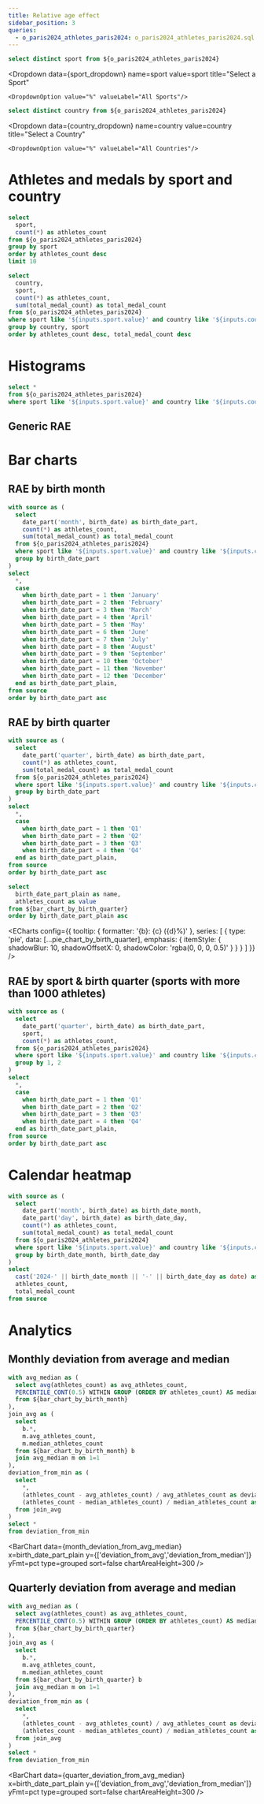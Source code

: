 ```yaml
---
title: Relative age effect
sidebar_position: 3
queries:
  - o_paris2024_athletes_paris2024: o_paris2024_athletes_paris2024.sql
---
```


<!-- TODO: add a filter or filter by default on MALE athletes -->

```sql sport_dropdown
select distinct sport from ${o_paris2024_athletes_paris2024}
```
<Dropdown
    data={sport_dropdown} 
    name=sport
    value=sport
    title="Select a Sport"
>
    <DropdownOption value="%" valueLabel="All Sports"/>
</Dropdown>

```sql country_dropdown
select distinct country from ${o_paris2024_athletes_paris2024}
```
<Dropdown
    data={country_dropdown} 
    name=country
    value=country
    title="Select a Country"
>
    <DropdownOption value="%" valueLabel="All Countries"/>
</Dropdown>

# Athletes and medals by sport and country

```sql athletes_count_by_sport
select 
  sport,
  count(*) as athletes_count
from ${o_paris2024_athletes_paris2024}
group by sport
order by athletes_count desc
limit 10
```

<BarChart 
    data={athletes_count_by_sport}
    x=sport
    y=athletes_count
/>

```sql athletes_and_medals_by_sport_and_country
select 
  country,
  sport,
  count(*) as athletes_count,
  sum(total_medal_count) as total_medal_count
from ${o_paris2024_athletes_paris2024}
where sport like '${inputs.sport.value}' and country like '${inputs.country.value}'
group by country, sport
order by athletes_count desc, total_medal_count desc
```

<BarChart 
    data={athletes_and_medals_by_sport_and_country}
    x=country
    y=athletes_count
    y2=total_medal_count
/>

<DataTable data={athletes_and_medals_by_sport_and_country}>
	<Column id=country align=center />
	<Column id=sport align=center />
	<Column id=athletes_count align=center title="athletes" contentType=colorscale />
  <Column id=total_medal_count align=center title="medals" contentType=colorscale />
</DataTable>

# Histograms

```sql raw_data_filtered_by_sport
select *
from ${o_paris2024_athletes_paris2024}
where sport like '${inputs.sport.value}' and country like '${inputs.country.value}'
```

## Generic RAE
<Histogram 
    data={raw_data_filtered_by_sport} 
    x=birth_date 
    xAxisTitle="Birth date"
/>

# Bar charts

## RAE by birth month

```sql bar_chart_by_birth_month
with source as (
  select 
    date_part('month', birth_date) as birth_date_part,
    count(*) as athletes_count,
    sum(total_medal_count) as total_medal_count
  from ${o_paris2024_athletes_paris2024}
  where sport like '${inputs.sport.value}' and country like '${inputs.country.value}'
  group by birth_date_part
)
select
  *,
  case 
    when birth_date_part = 1 then 'January'
    when birth_date_part = 2 then 'February'
    when birth_date_part = 3 then 'March'
    when birth_date_part = 4 then 'April'
    when birth_date_part = 5 then 'May'
    when birth_date_part = 6 then 'June'
    when birth_date_part = 7 then 'July'
    when birth_date_part = 8 then 'August'
    when birth_date_part = 9 then 'September'
    when birth_date_part = 10 then 'October'
    when birth_date_part = 11 then 'November'
    when birth_date_part = 12 then 'December'
  end as birth_date_part_plain,
from source
order by birth_date_part asc
```

<BarChart 
    data={bar_chart_by_birth_month}
    x=birth_date_part_plain
    y=athletes_count
    y2=total_medal_count
    sort=false
/>

## RAE by birth quarter

```sql bar_chart_by_birth_quarter
with source as (
  select 
    date_part('quarter', birth_date) as birth_date_part,
    count(*) as athletes_count,
    sum(total_medal_count) as total_medal_count
  from ${o_paris2024_athletes_paris2024}
  where sport like '${inputs.sport.value}' and country like '${inputs.country.value}'
  group by birth_date_part
)
select
  *,
  case 
    when birth_date_part = 1 then 'Q1'
    when birth_date_part = 2 then 'Q2'
    when birth_date_part = 3 then 'Q3'
    when birth_date_part = 4 then 'Q4'
  end as birth_date_part_plain,
from source
order by birth_date_part asc
```

<BarChart 
    data={bar_chart_by_birth_quarter}
    x=birth_date_part_plain
    y=athletes_count
    y2=total_medal_count
    sort=false
/>

```sql pie_chart_by_birth_quarter
select 
  birth_date_part_plain as name,
  athletes_count as value
from ${bar_chart_by_birth_quarter}
order by birth_date_part_plain asc
```

<ECharts config={{
        tooltip: {
            formatter: '{b}: {c} ({d}%)'
        },
        series: [
        {
          type: 'pie',
          data: [...pie_chart_by_birth_quarter],
          emphasis: {
            itemStyle: {
              shadowBlur: 10,
              shadowOffsetX: 0,
              shadowColor: 'rgba(0, 0, 0, 0.5)'
        }
      }
        }
      ]
      }}
/>

## RAE by sport & birth quarter (sports with more than 1000 athletes)

```sql bar_chart_by_birth_quarter_and_sport
with source as (
  select 
    date_part('quarter', birth_date) as birth_date_part,
    sport,
    count(*) as athletes_count,
  from ${o_paris2024_athletes_paris2024}
  where sport like '${inputs.sport.value}' and country like '${inputs.country.value}'
  group by 1, 2
)
select
  *,
  case 
    when birth_date_part = 1 then 'Q1'
    when birth_date_part = 2 then 'Q2'
    when birth_date_part = 3 then 'Q3'
    when birth_date_part = 4 then 'Q4'
  end as birth_date_part_plain,
from source
order by birth_date_part asc
```

<BarChart 
    data={bar_chart_by_birth_quarter_and_sport}
    x=birth_date_part_plain
    y=athletes_count
    sort=false
    series=sport
    type=grouped
/>

# Calendar heatmap

```sql athletes_count_by_birth_day
with source as (
  select 
    date_part('month', birth_date) as birth_date_month,
    date_part('day', birth_date) as birth_date_day,
    count(*) as athletes_count,
    sum(total_medal_count) as total_medal_count
  from ${o_paris2024_athletes_paris2024}
  where sport like '${inputs.sport.value}' and country like '${inputs.country.value}'
  group by birth_date_month, birth_date_day
)
select 
  cast('2024-' || birth_date_month || '-' || birth_date_day as date) as birth_date,
  athletes_count,
  total_medal_count
from source

```

<CalendarHeatmap 
    data={athletes_count_by_birth_day}
    date=birth_date
    value=athletes_count
    title="Calendar Heatmap"
    subtitle="Daily Sales"
    yearLabel=false
/>

# Analytics

## Monthly deviation from average and median

```sql month_deviation_from_avg_median
with avg_median as (
  select avg(athletes_count) as avg_athletes_count,
  PERCENTILE_CONT(0.5) WITHIN GROUP (ORDER BY athletes_count) AS median_athletes_count
  from ${bar_chart_by_birth_month}
),
join_avg as (
  select 
    b.*,
    m.avg_athletes_count,
    m.median_athletes_count
  from ${bar_chart_by_birth_month} b
  join avg_median m on 1=1
),
deviation_from_min as (
  select 
    *,
    (athletes_count - avg_athletes_count) / avg_athletes_count as deviation_from_avg,
    (athletes_count - median_athletes_count) / median_athletes_count as deviation_from_median
  from join_avg
)
select *
from deviation_from_min
```

<BarChart 
    data={month_deviation_from_avg_median}
    x=birth_date_part_plain
    y={['deviation_from_avg','deviation_from_median']}
    yFmt=pct
    type=grouped
    sort=false
    chartAreaHeight=300
/>

## Quarterly deviation from average and median

```sql quarter_deviation_from_avg_median
with avg_median as (
  select avg(athletes_count) as avg_athletes_count,
  PERCENTILE_CONT(0.5) WITHIN GROUP (ORDER BY athletes_count) AS median_athletes_count
  from ${bar_chart_by_birth_quarter}
),
join_avg as (
  select 
    b.*,
    m.avg_athletes_count,
    m.median_athletes_count
  from ${bar_chart_by_birth_quarter} b
  join avg_median m on 1=1
),
deviation_from_min as (
  select 
    *,
    (athletes_count - avg_athletes_count) / avg_athletes_count as deviation_from_avg,
    (athletes_count - median_athletes_count) / median_athletes_count as deviation_from_median
  from join_avg
)
select *
from deviation_from_min
```

<BarChart 
    data={quarter_deviation_from_avg_median}
    x=birth_date_part_plain
    y={['deviation_from_avg','deviation_from_median']}
    yFmt=pct
    type=grouped
    sort=false
    chartAreaHeight=300
/>

